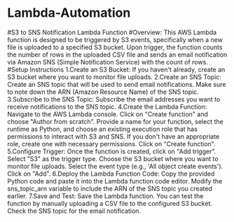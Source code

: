 # Lambda-Automation
#S3 to SNS Notification Lambda Function
#Overview:
This AWS Lambda function is designed to be triggered by S3 events, specifically when a new file is uploaded to a specified S3 bucket. Upon trigger, the function counts the number of rows in the uploaded CSV file and sends an email notification via Amazon SNS (Simple Notification Service) with the count of rows.
#Setup Instructions
1.Create an S3 Bucket: If you haven't already, create an S3 bucket where you want to monitor file uploads.
2.Create an SNS Topic: Create an SNS topic that will be used to send email notifications. Make sure to note down the ARN (Amazon Resource Name) of the SNS topic.
3.Subscribe to the SNS Topic: Subscribe the email addresses you want to receive notifications to the SNS topic.
4.Create the Lambda Function: Navigate to the AWS Lambda console. Click on "Create function" and choose "Author from scratch". Provide a name for your function, 
  select the runtime as Python, and choose an existing execution role that has permissions to interact with S3 and SNS. If you don't have an appropriate role, create 
  one with necessary permissions. Click on "Create function".
5.Configure Trigger: Once the function is created, click on "Add trigger". Select "S3" as the trigger type. Choose the S3 bucket where you want to monitor file 
  uploads. Select the event type (e.g., 'All object create events'). Click on "Add".
6.Deploy the Lambda Function Code: Copy the provided Python code and paste it into the Lambda function code editor. Modify the sns_topic_arn variable to include the 
  ARN of the SNS topic you created earlier.
7.Save and Test: Save the Lambda function. You can test the function by manually uploading a CSV file to the configured S3 bucket. Check the SNS topic for the email 
  notification.

